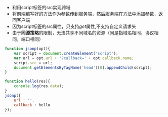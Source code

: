 - 利用script标签的src实现跨域
- 将前端编写好的方法作为参数传到服务端，然后服务端在方法中添加参数，返回客户端
- 因为script标签的src属性，只支持*get*属性,不支持自定义请求头
- 由于**同源策略**的限制，无法共享不同域名的资源（同是指域名相同，协议相同，端口相同）

```js
function jsonp(opt){
    var script = document.createElement('script');
    var url = opt.url + '?callback=' + opt.callback.name;
    script.src = url;
    document.getElementsByTagName('head')[0].appendChild(script); 
}

function hello(res){
    console.log(res.data);
}
jsonp({
    url : '',
    callback : hello 
});
```

